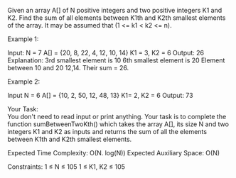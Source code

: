 Given an array A[] of N positive integers and two positive integers K1 and K2. Find the sum of all elements between K1th and K2th smallest elements of the array. It may be assumed that (1 <= k1 < k2 <= n).

 

Example 1:

Input:
N  = 7
A[] = {20, 8, 22, 4, 12, 10, 14}
K1 = 3, K2 = 6
Output:
26
Explanation:
3rd smallest element is 10
6th smallest element is 20
Element between 10 and 20 
12,14. Their sum = 26.
 

Example 2:

Input
N = 6
A[] = {10, 2, 50, 12, 48, 13}
K1= 2, K2 = 6
Output:
73
 

Your Task:  
You don't need to read input or print anything. Your task is to complete the function sumBetweenTwoKth() which takes the array A[], its size N and two integers K1 and K2 as inputs and returns the sum of all the elements between K1th and K2th smallest elements.
 

Expected Time Complexity: O(N. log(N))
Expected Auxiliary Space: O(N)

 

Constraints:
1 ≤ N ≤ 105
1 ≤ K1, K2 ≤ 105
